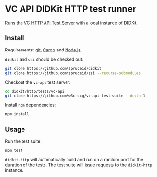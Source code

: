 # VC API DIDKit HTTP test runner

Runs the [VC HTTP API Test Server][vc-http-api-test-server] with a local instance of [DIDKit][didkit-http].

## Install

Requirements: [git][], [Cargo][] and [Node.js][].

`didkit` and `ssi` should be checked out:
```sh
git clone https://github.com/spruceid/didkit
git clone https://github.com/spruceid/ssi --recurse-submodules
```

Checkout the `vc-api` test server:
```sh
cd didkit/http/tests/vc-api
git clone https://github.com/w3c-ccg/vc-api-test-suite --depth 1
```

Install `npm` dependencies:
```sh
npm install
```

## Usage

Run the test suite:
```sh
npm test
```

`didkit-http` will automatically build and run on a random port for the duration of the tests. The test suite will issue requests to the `didkit-http` instance.

[git]: https://git-scm.com/
[vc-http-api-test-server]: https://github.com/w3c-ccg/vc-http-api-test-suite/tree/4042312/packages/vc-http-api-test-server
[didkit-http]: ../../
[Cargo]: https://doc.rust-lang.org/cargo/
[Node.js]: https://nodejs.org/
